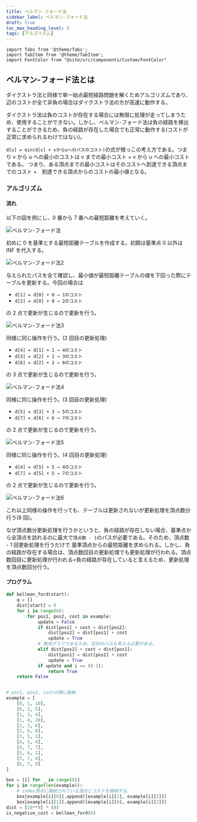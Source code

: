 ```yaml
---
title: ベルマン-フォード法
sidebar_label: ベルマン-フォード法
draft: true
toc_max_heading_level: 5
tags: [アルゴリズム]
---
```


```mdx-code-block
import Tabs from '@theme/Tabs';
import TabItem from '@theme/TabItem';
import FontColor from "@site/src/components/Custom/FontColor"
```

## ベルマン-フォード法とは

ダイクストラ法と同様で単一始点最短経路問題を解くためアルゴリズムであり、辺のコストが全て非負の場合はダイクストラ法の方が高速に動作する。

ダイクストラ法は負のコストが存在する場合には無限に処理が走ってしまうため、使用することができない。しかし、ベルマン-フォード法は負の経路を検出することができるため、負の経路が存在した場合でも正常に動作する(コストが正常に求められるわけではない)。

`d[u] = min(d[v] + vからuへのパスのコスト)`の式が根っこの考え方である。つまり v から u への最小のコストは v までの最小コスト $+$ v から u への最小コストである。
つまり、ある頂点までの最小コストはそのコストへ到達できる頂点までのコスト $+$　到達できる頂点からのコストの最小値となる。

### アルゴリズム

#### 流れ

以下の図を例にし、0 番から 7 番への最短距離を考えていく。

![ベルマン-フォード法](/img/svg/Algorithm/bellman-ford/bellman-ford-1.drawio.svg "ベルマン-フォード法")

初めに 0 を基準とする最短距離テーブルを作成する。初期は基準点 0 以外は INF を代入する。

![ベルマン-フォード法2](/img/svg/Algorithm/bellman-ford/bellman-ford-2.drawio.svg "ベルマン-フォード法2")

与えられたパスを全て確認し、最小値が最短距離テーブルの値を下回った際にテーブルを更新する。今回の場合は

- `d[1] = d[0] + 0 → 1のコスト`
- `d[2] = d[0] + 0 → 2のコスト`

の 2 点で更新が生じるので更新を行う。

![ベルマン-フォード法3](/img/svg/Algorithm/bellman-ford/bellman-ford-3.drawio.svg "ベルマン-フォード法3")

同様に同じ操作を行う。(2 回目の更新処理)

- `d[4] = d[1] + 1 → 4のコスト`
- `d[3] = d[2] + 2 → 3のコスト`
- `d[6] = d[2] + 2 → 6のコスト`

の 3 点で更新が生じるので更新を行う。

![ベルマン-フォード法4](/img/svg/Algorithm/bellman-ford/bellman-ford-4.drawio.svg "ベルマン-フォード法4")

同様に同じ操作を行う。(3 回目の更新処理)

- `d[5] = d[3] + 3 → 5のコスト`
- `d[7] = d[6] + 6 → 7のコスト`

の 2 点で更新が生じるので更新を行う。

![ベルマン-フォード法5](/img/svg/Algorithm/bellman-ford/bellman-ford-5.drawio.svg "ベルマン-フォード法5")

同様に同じ操作を行う。(4 回目の更新処理)

- `d[4] = d[5] + 5 → 4のコスト`
- `d[7] = d[5] + 5 → 7のコスト`

の 2 点で更新が生じるので更新を行う。

![ベルマン-フォード法6](/img/svg/Algorithm/bellman-ford/bellman-ford-6.drawio.svg "ベルマン-フォード法6")

これ以上同様の操作を行っても、テーブルは更新されないが更新処理を頂点数分行う(8 回)。

なぜ頂点数分更新処理を行うかというと、負の経路が存在しない場合、基準点から全頂点を訪れるのに最大で`頂点数 - 1`のパスが必要である。そのため、頂点数 - 1 回更新処理を行うだけで
基準頂点からの最短距離を求められる。しかし、負の経路が存在する場合は、頂点数回目の更新処理でも更新処理が行われる。頂点数回目に更新処理が行われる$=$負の経路が存在していると言えるため、更新処理を頂点数回分行う。

#### プログラム

<!-- TODO 他のコードと経路復元をかく -->

<Tabs groupId="code">
<TabItem value="python" label="Python" default>

```python title="bellman-ford.py"
def bellman_ford(start):
    q = []
    dist[start] = 0
    for i in range(8):
        for pos1, pos2, cost in example:
            update = False
            if dist[pos1] + cost < dist[pos2]:
                dist[pos2] = dist[pos1] + cost
                update = True
            # 無向グラフであるため、反対のパスも考える必要がある。
            elif dist[pos2] + cost < dist[pos1]:
                dist[pos1] = dist[pos2] + cost
                update = True
            if update and i == (8-1):
                return True
    return False


# pos1, pos2, costの順に格納
example = [
    [0, 1, 10],
    [0, 2, 5],
    [1, 3, 4],
    [1, 4, 20],
    [2, 3, 6],
    [2, 6, 8],
    [3, 5, 1],
    [4, 5, 4],
    [4, 7, 7],
    [5, 6, 2],
    [5, 7, 4],
    [6, 7, 9]
]

box = [[] for _ in range(8)]
for i in range(len(example)):
    # index頂点に接続されている頂点とコストを格納する。
    box[example[i][0]].append([example[i][1], example[i][2]])
    box[example[i][1]].append([example[i][0], example[i][2]])
dist = [10**9] * (8)
is_negative_cost = bellman_ford(0)
```

</TabItem>
  <TabItem value="C++" label="C++">

```cpp title="bellman-ford.cpp"

```

  </TabItem>
  <TabItem value="C#" label="C#">

```csharp title="bellman-ford.cs"

```

  </TabItem>
</Tabs>
